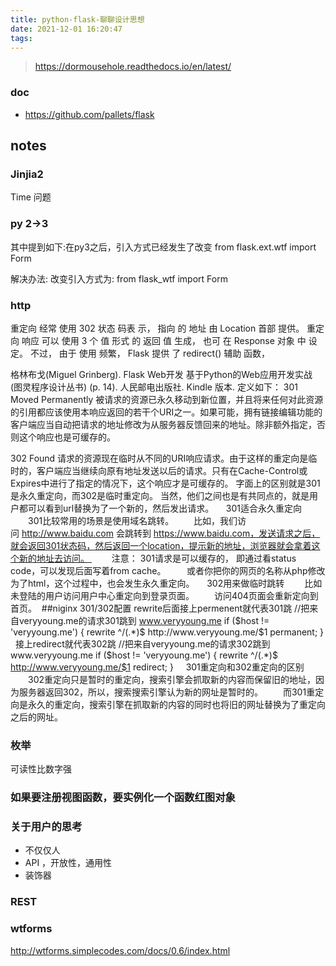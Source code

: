 ```yaml
---
title: python-flask-聊聊设计思想
date: 2021-12-01 16:20:47
tags:
---
```

> https://dormousehole.readthedocs.io/en/latest/

### doc
- https://github.com/pallets/flask

## notes

### Jinjia2 

Time 问题

### py 2->3
其中提到如下:在py3之后，引入方式已经发生了改变
from flask.ext.wtf import Form

解决办法: 改变引入方式为:
from flask_wtf import Form

### http
重定向 经常 使用 302 状态 码表 示， 指向 的 地址 由 Location 首部 提供。 重定向 响应 可以 使用 3 个 值 形式 的 返回 值 生成， 也可 在 Response 对象 中 设定。 不过， 由于 使用 频繁， Flask 提供 了 redirect() 辅助 函数，

格林布戈(Miguel Grinberg). Flask Web开发 基于Python的Web应用开发实战 (图灵程序设计丛书) (p. 14). 人民邮电出版社. Kindle 版本.
定义如下：
301 Moved Permanently 被请求的资源已永久移动到新位置，并且将来任何对此资源的引用都应该使用本响应返回的若干个URI之一。如果可能，拥有链接编辑功能的客户端应当自动把请求的地址修改为从服务器反馈回来的地址。除非额外指定，否则这个响应也是可缓存的。

302 Found 请求的资源现在临时从不同的URI响应请求。由于这样的重定向是临时的，客户端应当继续向原有地址发送以后的请求。只有在Cache-Control或Expires中进行了指定的情况下，这个响应才是可缓存的。
字面上的区别就是301是永久重定向，而302是临时重定向。 当然，他们之间也是有共同点的，就是用户都可以看到url替换为了一个新的，然后发出请求。
 
 
301适合永久重定向
　　301比较常用的场景是使用域名跳转。
　　比如，我们访问 http://www.baidu.com 会跳转到 https://www.baidu.com，发送请求之后，就会返回301状态码，然后返回一个location，提示新的地址，浏览器就会拿着这个新的地址去访问。 
　　注意： 301请求是可以缓存的， 即通过看status code，可以发现后面写着from cache。
　    或者你把你的网页的名称从php修改为了html，这个过程中，也会发生永久重定向。
 
 
302用来做临时跳转
　　比如未登陆的用户访问用户中心重定向到登录页面。
　　访问404页面会重新定向到首页。 
##niginx 301/302配置
rewrite后面接上permenent就代表301跳
//把来自veryyoung.me的请求301跳到 www.veryyoung.me
if ($host != 'veryyoung.me') {
    rewrite ^/(.*)$ http://www.veryyoung.me/$1 permanent;
}
 
接上redirect就代表302跳
//把来自veryyoung.me的请求302跳到 www.veryyoung.me
if ($host != 'veryyoung.me') {
    rewrite ^/(.*)$ http://www.veryyoung.me/$1 redirect;
}
 
 
301重定向和302重定向的区别
　　302重定向只是暂时的重定向，搜索引擎会抓取新的内容而保留旧的地址，因为服务器返回302，所以，搜索搜索引擎认为新的网址是暂时的。
　　而301重定向是永久的重定向，搜索引擎在抓取新的内容的同时也将旧的网址替换为了重定向之后的网址。

### 枚举
可读性比数字强


### 如果要注册视图函数，要实例化一个函数红图对象


### 关于用户的思考
- 不仅仅人
- API ，开放性，通用性
- 装饰器


### REST

### wtforms
http://wtforms.simplecodes.com/docs/0.6/index.html